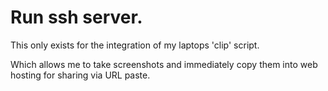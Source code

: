 # Run ssh server.

This only exists for the integration of my laptops 'clip' script.

Which allows me to take screenshots and immediately copy them into web hosting for sharing via URL paste.
